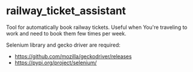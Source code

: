 # railway_ticket_assistant
Tool for automatically book railway tickets. Useful when You're traveling to work and need to book them few times per week.

Selenium library and gecko driver are required:
 - https://github.com/mozilla/geckodriver/releases
 - https://pypi.org/project/selenium/
